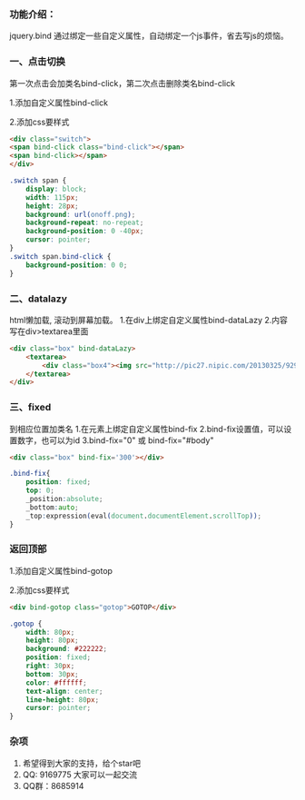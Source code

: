 ### 功能介绍：
jquery.bind 通过绑定一些自定义属性，自动绑定一个js事件，省去写js的烦恼。

### 一、点击切换
第一次点击会加类名bind-click，第二次点击删除类名bind-click

1.添加自定义属性bind-click

2.添加css要样式

```html
<div class="switch">
<span bind-click class="bind-click"></span>
<span bind-click></span>
</div>
```

```css
.switch span {
    display: block;
    width: 115px;
    height: 28px;
    background: url(onoff.png);
    background-repeat: no-repeat;
    background-position: 0 -40px;
    cursor: pointer;
}
.switch span.bind-click {
    background-position: 0 0;
}
```


### 二、datalazy 
html懒加载, 滚动到屏幕加载。
1.在div上绑定自定义属性bind-dataLazy
2.内容写在div>textarea里面
```html
<div class="box" bind-dataLazy>
    <textarea>
        <div class="box4"><img src="http://pic27.nipic.com/20130325/9290407_135751671186_2.jpg" width="100%" /></div>
    </textarea>
</div>
```

### 三、fixed
到相应位置加类名
1.在元素上绑定自定义属性bind-fix
2.bind-fix设置值，可以设置数字，也可以为id
3.bind-fix="0" 或 bind-fix="#body"

```html
<div class="box" bind-fix='300'></div>
```

```css
.bind-fix{
    position: fixed;
    top: 0;
    _position:absolute;
    _bottom:auto;
    _top:expression(eval(document.documentElement.scrollTop));
}
```




### 返回顶部
1.添加自定义属性bind-gotop

2.添加css要样式

```html
<div bind-gotop class="gotop">GOTOP</div>
```
```css
.gotop {
    width: 80px;
    height: 80px;
    background: #222222;
    position: fixed;
    right: 30px;
    bottom: 30px;
    color: #ffffff;
    text-align: center;
    line-height: 80px;
    cursor: pointer;
}
```

### 杂项
1. 希望得到大家的支持，给个star吧
2. QQ: 9169775 大家可以一起交流
3. QQ群：8685914 






